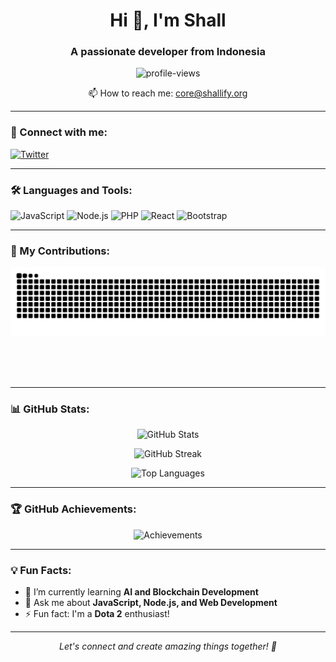 <h1 align="center">Hi 👋, I'm Shall</h1>
<h3 align="center">A passionate developer from Indonesia</h3>

<p align="center">
    <img src="https://komarev.com/ghpvc/?username=Shallify&label=Profile%20views&color=0e75b6&style=flat" alt="profile-views" />
</p>

<p align="center">
    📫 How to reach me: <a href="mailto:core@shallify.org">core@shallify.org</a>
</p>

---

### 🔗 Connect with me:
<p align="left">
    <a href="https://twitter.com/yourusername" target="_blank">
        <img src="https://img.shields.io/badge/Twitter-1DA1F2?style=for-the-badge&logo=twitter&logoColor=white" alt="Twitter" />
    </a>
    <!-- Add more social links here -->
</p>

---

### 🛠 Languages and Tools:
<p>
    <img src="https://img.shields.io/badge/JavaScript-F7DF1E?style=flat&logo=javascript&logoColor=black" alt="JavaScript" />
    <img src="https://img.shields.io/badge/Node.js-339933?style=flat&logo=node.js&logoColor=white" alt="Node.js" />
    <img src="https://img.shields.io/badge/PHP-777BB4?style=flat&logo=php&logoColor=white" alt="PHP" />
    <img src="https://img.shields.io/badge/React-61DAFB?style=flat&logo=react&logoColor=black" alt="React" />
    <img src="https://img.shields.io/badge/Bootstrap-7952B3?style=flat&logo=bootstrap&logoColor=white" alt="Bootstrap" />
    <!-- Add more tools as needed -->
</p>

---
### 🐍 My Contributions:
<div align="center">
    <picture>
        <source 
            srcset="https://raw.githubusercontent.com/Shallify/Shallify/refs/heads/output/github-contribution-grid-snake-dark.svg"
            media="(prefers-color-scheme: dark)" />
        <source 
            srcset="https://raw.githubusercontent.com/Shallify/Shallify/refs/heads/output/github-contribution-grid-snake.svg"
            media="(prefers-color-scheme: light)" />
        <img src="https://raw.githubusercontent.com/Shallify/Shallify/refs/heads/output/github-contribution-grid-snake-dark.svg" alt="Snake Contributions" />
    </picture>
  
  <br/><br/><br/>
</div>

---

### 📊 GitHub Stats:
<p align="center">
    <img src="https://github-readme-stats.vercel.app/api?username=Shallify&show_icons=true&theme=radical" alt="GitHub Stats" />
</p>

<p align="center">
    <img src="https://github-readme-streak-stats.herokuapp.com/?user=Shallify&theme=radical" alt="GitHub Streak" />
</p>

<p align="center">
    <img src="https://github-readme-stats.vercel.app/api/top-langs/?username=Shallify&layout=compact&theme=radical" alt="Top Languages" />
</p>

---

### 🏆 GitHub Achievements:
<p align="center">
    <img src="https://github-profile-trophy.vercel.app/?username=Shallify&theme=radical&no-frame=true&column=7" alt="Achievements" />
</p>

---

### 💡 Fun Facts:
- 🌱 I’m currently learning **AI and Blockchain Development**
- 💬 Ask me about **JavaScript, Node.js, and Web Development**
- ⚡ Fun fact: I'm a **Dota 2** enthusiast!

---

<p align="center">
    <i>Let's connect and create amazing things together! 🚀</i>
</p>




